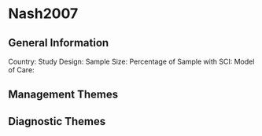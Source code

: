 # Nash2007

## General Information
Country: 
Study Design: 
Sample Size: 
Percentage of Sample with SCI:
Model of Care: 

## Management Themes


## Diagnostic Themes
